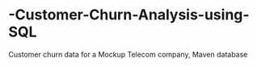 # -Customer-Churn-Analysis-using-SQL
Customer churn data for a Mockup Telecom company, Maven database

